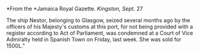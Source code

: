 *From the *Jamaica Royal Gazette. *Kingston, Sept.* 27The ship Nestor, belonging to Glasgow, seized several months ago
                    by the officers of his Majesty's customs at this port, for not
                    being provided with a register according to Act of Parliament, was
                    condemned at a Court of Vice Admiralty held in Spanish Town on
                    Friday, last week. She was sold for 1500L."